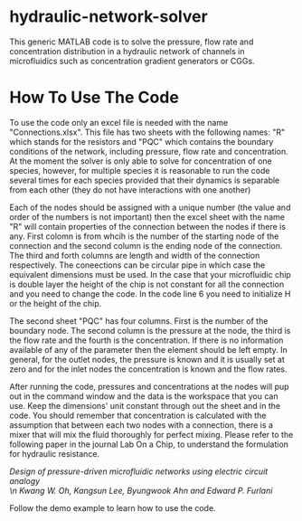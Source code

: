# hydraulic-network-solver
This generic MATLAB code is to solve the pressure, flow rate and concentration distribution in a hydraulic network of channels in microfluidics such as concentration gradient generators or CGGs. 
# How To Use The Code
To use the code only an excel file is needed with the name "Connections.xlsx". This file has two sheets with the following names: "R" which stands for the resistors and "PQC" which contains the boundary conditions of the network, including pressure, flow rate and concentration. At the moment the solver is only able to solve for concentration of one species, however, for multiple species it is reasonable to run the code several times for each species provided that their dynamics is separable from each other (they do not have interactions with one another)

Each of the nodes should be assigned with a unique number (the value and order of the numbers is not important) then the excel sheet with the name "R" will contain properties of the connection between the nodes if there is any. First colomn is from whcih is the number of the starting node of the connection and the second column is the ending node of the connection. The third and forth columns are length and width of the connection respectively. The coneections can be circular pipe in which case the equivalent dimensions must be used. In the case that your microfluidic chip is double layer the height of the chip is not constant for all the connection and you need to change the code. In the code line 6 you need to initialize H or the height of the chip. 

The second sheet "PQC" has four columns. First is the number of the boundary node. The second column is the pressure at the node, the third is the flow rate and the fourth is the concentration. If there is no information available of any of the parameter then the element should be left empty. In general, for the outlet nodes, the pressure is known and it is usually set at zero and for the inlet nodes the concentration is known and the flow rates. 

After running the code, pressures and concentrations at the nodes will pup out in the command window and the data is the workspace that you can use. Keep the dimensions' unit constant through out the sheet and in the code. You should remember that concentration is calculated with the assumption that between each two nodes with a connection, there is a mixer that will mix the fluid thoroughly for perfect mixing. Please refer to the following paper in the journal Lab On a Chip, to understand the formulation for hydraulic resistance. 

_Design of pressure-driven microfluidic networks using electric circuit analogy <br />
\n Kwang W. Oh, Kangsun Lee, Byungwook Ahn and Edward P. Furlani_

Follow the demo example to learn how to use the code.
